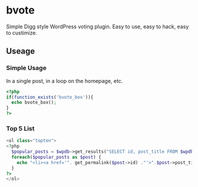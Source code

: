 # bvote

Simple Digg style WordPress voting plugin. Easy to use, easy to hack, easy to custimize.

## Useage

### Simple Usage
In a single post, in a loop on the homepage, etc.

```php
<?php
if(function_exists('bvote_box')){
  echo bvote_box();
}
?>
```

### Top 5 List
```php
<ol class="topten">
<?php
  $popular_posts = $wpdb->get_results("SELECT id, post_title FROM $wpdb->posts, $wpdb->postmeta WHERE meta_key = 'bvote_score' AND id = post_id AND post_type = 'publish' ORDER BY meta_value DESC LIMIT 0,5");
  foreach($popular_posts as $post) {
    echo "<li><a href='". get_permalink($post->id) ."'>".$post->post_title."</a></li>\n";
  }
?>
</ol>
```
